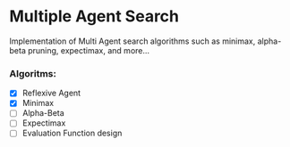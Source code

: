 # Multiple Agent Search
Implementation of Multi Agent search algorithms such as minimax, alpha-beta pruning, expectimax, and more...

### Algoritms:
* [X] Reflexive Agent
* [X] Minimax
* [ ] Alpha-Beta
* [ ] Expectimax
* [ ] Evaluation Function design
